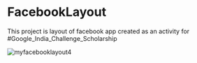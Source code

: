 # FacebookLayout
This project is layout of facebook app created as an activity for #Google_India_Challenge_Scholarship

![myfacebooklayout4](https://i.imgur.com/9CZFLYt.png)

